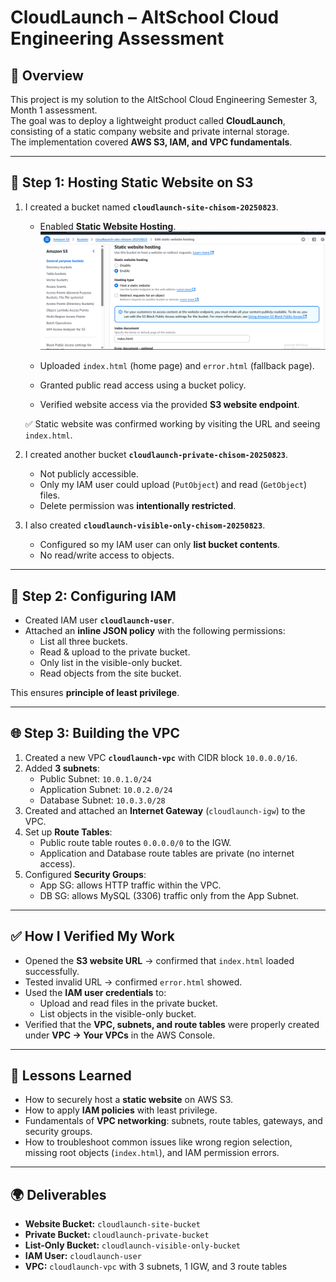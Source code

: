 # CloudLaunch – AltSchool Cloud Engineering Assessment

## 📌 Overview
This project is my solution to the AltSchool Cloud Engineering Semester 3, Month 1 assessment.  
The goal was to deploy a lightweight product called **CloudLaunch**, consisting of a static company website and private internal storage.  
The implementation covered **AWS S3, IAM, and VPC fundamentals**.

---

## 🚀 Step 1: Hosting Static Website on S3
1. I created a bucket named **`cloudlaunch-site-chisom-20250823`**.
   - Enabled **Static Website Hosting**.
     ![Screenshot](screenshot/Image7.png)

   - Uploaded `index.html` (home page) and `error.html` (fallback page).
   - Granted public read access using a bucket policy.
   - Verified website access via the provided **S3 website endpoint**.

   ✅ Static website was confirmed working by visiting the URL and seeing `index.html`.

2. I created another bucket **`cloudlaunch-private-chisom-20250823`**.
   - Not publicly accessible.
   - Only my IAM user could upload (`PutObject`) and read (`GetObject`) files.
   - Delete permission was **intentionally restricted**.

3. I also created **`cloudlaunch-visible-only-chisom-20250823`**.
   - Configured so my IAM user can only **list bucket contents**.
   - No read/write access to objects.

---

## 🔑 Step 2: Configuring IAM
- Created IAM user **`cloudlaunch-user`**.
- Attached an **inline JSON policy** with the following permissions:
  - List all three buckets.
  - Read & upload to the private bucket.
  - Only list in the visible-only bucket.
  - Read objects from the site bucket.

This ensures **principle of least privilege**.

---

## 🌐 Step 3: Building the VPC
1. Created a new VPC **`cloudlaunch-vpc`** with CIDR block `10.0.0.0/16`.
2. Added **3 subnets**:
   - Public Subnet: `10.0.1.0/24`
   - Application Subnet: `10.0.2.0/24`
   - Database Subnet: `10.0.3.0/28`
3. Created and attached an **Internet Gateway** (`cloudlaunch-igw`) to the VPC.
4. Set up **Route Tables**:
   - Public route table routes `0.0.0.0/0` to the IGW.
   - Application and Database route tables are private (no internet access).
5. Configured **Security Groups**:
   - App SG: allows HTTP traffic within the VPC.
   - DB SG: allows MySQL (3306) traffic only from the App Subnet.

---

## ✅ How I Verified My Work
- Opened the **S3 website URL** → confirmed that `index.html` loaded successfully.
- Tested invalid URL → confirmed `error.html` showed.
- Used the **IAM user credentials** to:
  - Upload and read files in the private bucket.
  - List objects in the visible-only bucket.
- Verified that the **VPC, subnets, and route tables** were properly created under **VPC → Your VPCs** in the AWS Console.

---

## 📖 Lessons Learned
- How to securely host a **static website** on AWS S3.
- How to apply **IAM policies** with least privilege.
- Fundamentals of **VPC networking**: subnets, route tables, gateways, and security groups.
- How to troubleshoot common issues like wrong region selection, missing root objects (`index.html`), and IAM permission errors.

---

## 🌍 Deliverables
- **Website Bucket:** `cloudlaunch-site-bucket`
- **Private Bucket:** `cloudlaunch-private-bucket`
- **List-Only Bucket:** `cloudlaunch-visible-only-bucket`
- **IAM User:** `cloudlaunch-user`
- **VPC:** `cloudlaunch-vpc` with 3 subnets, 1 IGW, and 3 route tables
